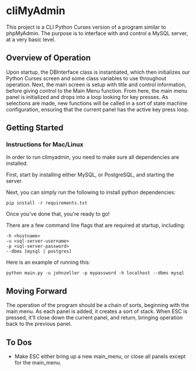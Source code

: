 # cliMyAdmin
This project is a CLI Python Curses version of a program similar to phpMyAdmin. The purpose is to interface with and control a MySQL server, at a very basic level.

## Overview of Operation
Upon startup, the DBInterface class is instantiated, which then initializes our Python Curses screen and some class variables to use throughout operation. Next, the main screen is setup with title and control information, before giving control to the Main Menu function. From here, the main menu panel is initialized and drops into a loop looking for key presses. As selections are made, new functions will be called in a sort of state machine configuration, ensuring that the current panel has the active key press loop.

## Getting Started
### Instructions for Mac/Linux
In order to run climyadmin, you need to make sure all dependencies are installed.

First, start by installing either MySQL, or PostgreSQL, and starting the server.

Next, you can simply run the following to install python dependencies:

```
pip install -r requirements.txt
```

Once you've done that, you're ready to go!

There are a few command line flags that are required at startup, including:

```
-h <hostname>
-u <sql-server-username>
-p <sql-server-password>
--dbms [mysql | postgres]
```

Here is an example of running this:

```
python main.py -u johnzeller -p mypassword -h localhost --dbms mysql
```

## Moving Forward
The operation of the program should be a chain of sorts, beginning with the main menu. As each panel is added, it creates a sort of stack. When ESC is pressed, it'll close down the current panel, and return, bringing operation back to the previous panel.

## To Dos
* Make ESC either bring up a new main_menu, or close all panels except for the main_menu.
